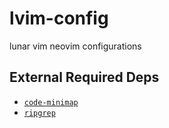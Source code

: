 # lvim-config

lunar vim neovim configurations

## External Required Deps

- [`code-minimap`](https://github.com/wfxr/code-minimap)
- [`ripgrep`](https://github.com/BurntSushi/ripgrep)
